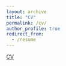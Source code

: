 ```yaml
---
layout: archive
title: "CV"
permalink: /cv/
author_profile: true
redirect_from:
  - /resume
---
```


[CV](abimaelhj_cv (1))
